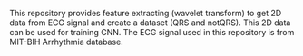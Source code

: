 This repository provides feature extracting (wavelet transform) to get 2D data from ECG signal and create a dataset (QRS and notQRS). This 2D data can be used for training CNN. The ECG signal used in this repository is from MIT-BIH Arrhythmia database.
